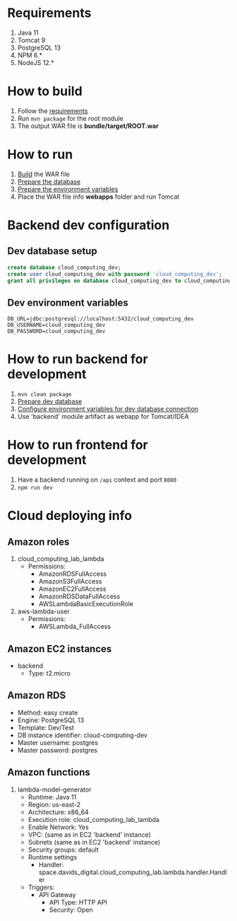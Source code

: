 # Requirements
1. Java 11
2. Tomcat 9
3. PostgreSQL 13
4. NPM 6.*
5. NodeJS 12.*

# How to build
1. Follow the [requirements](#requirements)
2. Run ```mvn package``` for the root module
3. The output WAR file is **bundle/target/ROOT.war**

# How to run
1. [Build](#how-to-build) the WAR file
2. [Prepare the database](#dev-database-setup)
3. [Prepare the environment variables](#dev-environment-variables)
4. Place the WAR file info **webapps** folder and run Tomcat

# Backend dev configuration
## Dev database setup
```sql
create database cloud_computing_dev;
create user cloud_computing_dev with password 'cloud_computing_dev';
grant all privileges on database cloud_computing_dev to cloud_computing_dev;
```

## Dev environment variables
```shell
DB_URL=jdbc:postgresql://localhost:5432/cloud_computing_dev
DB_USERNAME=cloud_computing_dev
DB_PASSWORD=cloud_computing_dev
```
# How to run backend for development
1. ```mvn clean package```
2. [Prepare dev database](#dev-database-setup)
3. [Configure environment variables for dev database connection](#dev-environment-variables)
4. Use 'backend' module artifact as webapp for Tomcat/IDEA

# How to run frontend for development
1. Have a backend running on ```/api``` context and port ```8080```
2. ```npm run dev```

# Cloud deploying info
## Amazon roles
1. cloud_computing_lab_lambda
   - Permissions:
      - AmazonRDSFullAccess
      - AmazonS3FullAccess
      - AmazonEC2FullAccess
      - AmazonRDSDataFullAccess
      - AWSLambdaBasicExecutionRole
2. aws-lambda-user
    - Permissions:
      - AWSLambda_FullAccess

## Amazon EC2 instances
- backend
  - Type: t2.micro

## Amazon RDS
- Method: easy create
- Engine: PostgreSQL 13
- Template: Dev/Test
- DB instance identifier: cloud-computing-dev
- Master username: postgres
- Master password: postgres

## Amazon functions
1. lambda-model-generator
    - Runtime: Java 11
    - Region: us-east-2
    - Architecture: x86_64
    - Execution role: cloud_computing_lab_lambda
    - Enable Network: Yes
    - VPC: (same as in EC2 'backend' instance)
    - Subnets (same as in EC2 'backend' instance)
    - Security groups: default
    - Runtime settings
      - Handler: space.davids_digital.cloud_computing_lab.lambda.handler.Handler
    - Triggers:
      - API Gateway
        - API Type: HTTP API
        - Security: Open